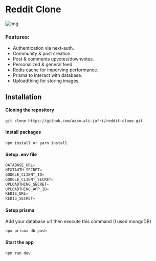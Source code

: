 # Reddit Clone

![Img](https://res.cloudinary.com/dg18lu61g/image/upload/v1697530650/projects%20thumbnails/Screenshot_2023-10-17_at_13-47-15_Reddit_Clone_hmfk7q.png)

### Features:
- Authentication via next-auth.
- Community & post creation.
- Post & comments upvotes/downvotes.
- Personalized & general feed.
- Redis cache for imporving performance.
- Prisma to interact with database.
- Uploadthing for storing images.

## Installation

#### Cloning the repository

```shell
git clone https://github.com/azam-ali-jafri/reddit-clone.git
```

#### Install packages

```shell
npm install or yarn install
```

#### Setup .env file

```js
DATABASE_URL=
NEXTAUTH_SECRET=
GOOGLE_CLIENT_ID=
GOOGLE_CLIENT_SECRET=
UPLOADTHING_SECRET=
UPLOADTHING_APP_ID=
REDIS_URL=
REDIS_SECRET=

```

#### Setup prisma
Add your database url then execute this command (I used mongoDB)
```shell
npx prisma db push
```

#### Start the app
```shell
npm run dev
```
